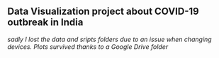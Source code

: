 ## Data Visualization project about COVID-19 outbreak in India

*sadly I lost the data and sripts folders due to an issue when changing devices. Plots survived thanks to a Google Drive folder*

